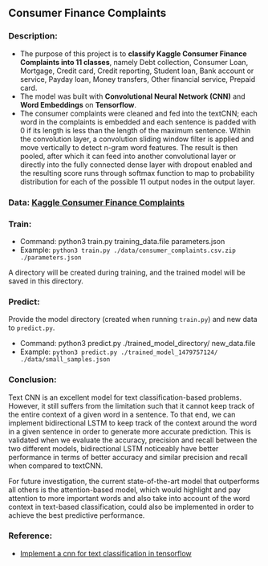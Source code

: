 ## Consumer Finance Complaints

### Description:

- The purpose of this project is to **classify Kaggle Consumer Finance Complaints into 11 classes**, namely Debt collection, Consumer Loan, Mortgage, Credit card, Credit reporting, Student loan, Bank account or service, Payday loan, Money transfers, Other financial service, Prepaid card.
- The model was built with **Convolutional Neural Network (CNN)** and **Word Embeddings** on **Tensorflow**.
- The consumer complaints were cleaned and fed into the textCNN; each word in the complaints is embedded and each sentence is padded with 0 if its length is less than the length of the maximum sentence. Within the convolution layer, a convolution sliding window filter is applied and move vertically to detect n-gram word features. The result is then pooled, after which it can feed into another convolutional layer or directly into the fully connected dense layer with dropout enabled and the resulting score runs through softmax function to map to probability distribution for each of the possible 11 output nodes in the output layer.

### Data: [Kaggle Consumer Finance Complaints](https://www.kaggle.com/cfpb/us-consumer-finance-complaints)

### Train:

- Command: python3 train.py training_data.file parameters.json
- Example: `python3 train.py ./data/consumer_complaints.csv.zip ./parameters.json`

A directory will be created during training, and the trained model will be saved in this directory.

### Predict:

Provide the model directory (created when running `train.py`) and new data to `predict.py`.

- Command: python3 predict.py ./trained_model_directory/ new_data.file
- Example: `python3 predict.py ./trained_model_1479757124/ ./data/small_samples.json`

### Conclusion:

Text CNN is an excellent model for text classification-based problems. However, it still suffers from the limitation such that it cannot keep track of the entire context of a given word in a sentence. To that end, we can implement bidirectional LSTM to keep track of the context around the word in a given sentence in order to generate more accurate prediction. This is validated when we evaluate the accuracy, precision and recall between the two different models, bidirectional LSTM noticeably have better performance in terms of better accuracy and similar precision and recall when compared to textCNN.

For future investigation, the current state-of-the-art model that outperforms all others is the attention-based model, which would highlight and pay attention to more important words and also take into account of the word context in text-based classification, could also be implemented in order to achieve the best predictive performance.

### Reference:

- [Implement a cnn for text classification in tensorflow](http://www.wildml.com/2015/12/implementing-a-cnn-for-text-classification-in-tensorflow/)
